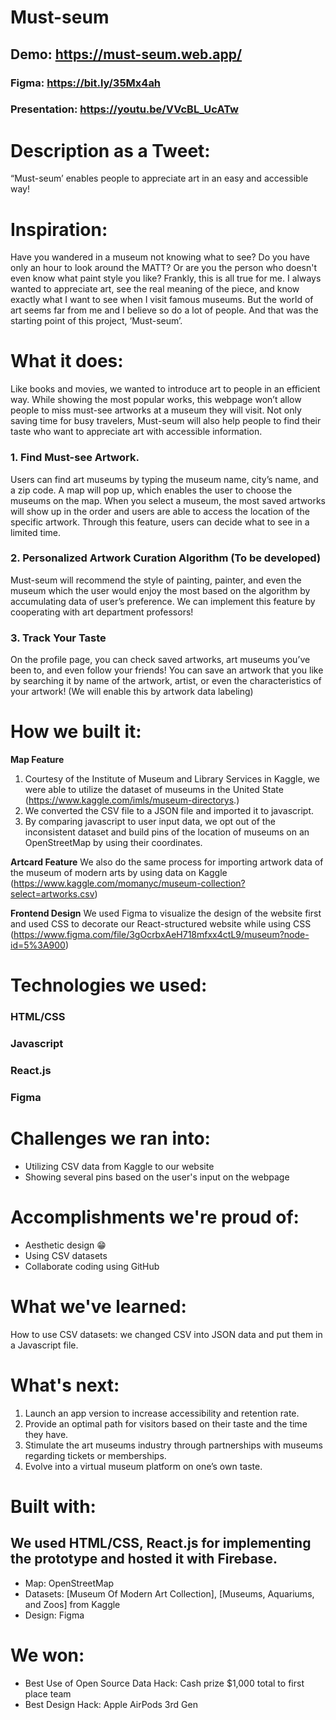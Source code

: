 # Must-seum

## Demo: https://must-seum.web.app/
### Figma: https://bit.ly/35Mx4ah
### Presentation: https://youtu.be/VVcBL_UcATw

# Description as a Tweet:
“Must-seum’ enables people to appreciate art in an easy and accessible way!

# Inspiration:
Have you wandered in a museum not knowing what to see? Do you have only an hour to look around the MATT? Or are you the person who doesn't even know what paint style you like? Frankly, this is all true for me. I always wanted to appreciate art, see the real meaning of the piece, and know exactly what I want to see when I visit famous museums. But the world of art seems far from me and I believe so do a lot of people. And that was the starting point of this project, ‘Must-seum’.

# What it does:
Like books and movies, we wanted to introduce art to people in an efficient way. While showing the most popular works, this webpage won’t allow people to miss must-see artworks at a museum they will visit. Not only saving time for busy travelers, Must-seum will also help people to find their taste who want to appreciate art with accessible information.

### 1. Find Must-see Artwork.
Users can find art museums by typing the museum name, city’s name, and a zip code. A map will pop up, which enables the user to choose the museums on the map. When you select a museum, the most saved artworks will show up in the order and users are able to access the location of the specific artwork. Through this feature, users can decide what to see in a limited time.

### 2. Personalized Artwork Curation Algorithm (To be developed)
Must-seum will recommend the style of painting, painter, and even the museum which the user would enjoy the most based on the algorithm by accumulating data of user’s preference. We can implement this feature by cooperating with art department professors!

### 3. Track Your Taste
On the profile page, you can check saved artworks, art museums you’ve been to, and even follow your friends! You can save an artwork that you like by searching it by name of the artwork, artist, or even the characteristics of your artwork! (We will enable this by artwork data labeling)

# How we built it:
**Map Feature**
1. Courtesy of the Institute of Museum and Library Services in Kaggle, we were able to utilize the dataset of museums in the United State (https://www.kaggle.com/imls/museum-directorys.)
2. We converted the CSV file to a JSON file and imported it to javascript.
3. By comparing javascript to user input data, we opt out of the inconsistent dataset and build pins of the location of museums on an OpenStreetMap by using their coordinates.

**Artcard Feature**
We also do the same process for importing artwork data of the museum of modern arts by using data on Kaggle (https://www.kaggle.com/momanyc/museum-collection?select=artworks.csv)

**Frontend Design**
We used Figma to visualize the design of the website first and used CSS to decorate our React-structured website while using CSS (https://www.figma.com/file/3gOcrbxAeH718mfxx4ctL9/museum?node-id=5%3A900)

# Technologies we used:
### HTML/CSS
### Javascript
### React.js
### Figma

# Challenges we ran into:
- Utilizing CSV data from Kaggle to our website
- Showing several pins based on the user's input on the webpage

# Accomplishments we're proud of:
- Aesthetic design 😁
- Using CSV datasets
- Collaborate coding using GitHub

# What we've learned:
How to use CSV datasets: we changed CSV into JSON data and put them in a Javascript file.

# What's next:
1. Launch an app version to increase accessibility and retention rate.
2. Provide an optimal path for visitors based on their taste and the time they have.
3. Stimulate the art museums industry through partnerships with museums regarding tickets or memberships.
4. Evolve into a virtual museum platform on one’s own taste.

# Built with:
## We used HTML/CSS, React.js for implementing the prototype and hosted it with Firebase.
- Map: OpenStreetMap
- Datasets: [Museum Of Modern Art Collection], [Museums, Aquariums, and Zoos] from Kaggle
- Design: Figma

# We won:
- Best Use of Open Source Data Hack: Cash prize $1,000 total to first place team
- Best Design Hack: Apple AirPods 3rd Gen
